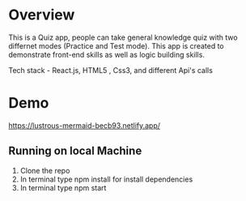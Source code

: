 # Overview

This is a Quiz app, people can take general knowledge quiz with two differnet modes (Practice and Test mode).
This app is created to demonstrate front-end skills as well as logic building skills.

Tech stack - React.js, HTML5 , Css3, and different Api's calls

# Demo

https://lustrous-mermaid-becb93.netlify.app/

## Running on local Machine

1. Clone the repo
2. In terminal type npm install for install dependencies
3. In terminal type npm start
